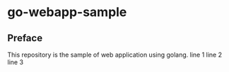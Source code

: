 # go-webapp-sample



## Preface
This repository is the sample of web application using golang.
line 1
line 2
line 3
